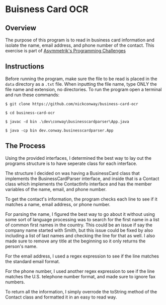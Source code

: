 # Buisness Card OCR

## Overview
The purpose of this program is to read in business card information and isolate the name, email address, and phone number of the contact. This exercise is part of [Asymmetrik's Programming Challenges](https://asymmetrik.com/programming-challenges/)

## Instructions
Before running the program, make sure the file to be read is placed in the `data` directory as a `.txt` file. When inputting the file name, type ONLY the file name and extension, no directories. To run the program open a terminal and run these commands:

```
$ git clone https://github.com/nickconway/business-card-ocr

$ cd business-card-ocr

$ javac -d bin .\dev\conway\businesscardparser\App.java

$ java -cp bin dev.conway.businesscardparser.App
```

## The Process
Using the provided interfaces, I determined the best way to lay out the programs structure is to have seperate class for each interface.

The structure I decided on was having a BusinessCard class that implements the BusinessCardParser interface, and inside that is a Contact class which implements the ContactInfo interface and has the member variables of the name, email, and phone number.

To get the contact's information, the program checks each line to see if it matches a name, email address, or phone number.

For parsing the name, I figured the best way to go about it without using some sort of language processing was to search for the first name in a list of common first names in the country. This could be an issue if say the company name started with Smith, but this issue could be fixed by also including a list of last names and checking the line for that as well. I also made sure to remove any title at the beginning so it only returns the person's name.

For the email address, I used a regex expression to see if the line matches the standard email format.

For the phone number, I used another regex expression to see if the line matches the U.S. telephone number format, and made sure to ignore fax numbers.

To return all the information, I simply overrode the toString method of the Contact class and formatted it in an easy to read way.